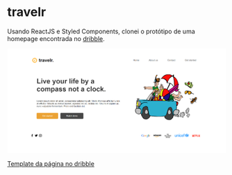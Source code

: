 # travelr

Usando ReactJS e Styled Components, clonei o protótipo de uma homepage encontrada no [dribble].

![Imagem de como ficou](./md/final_img.png)

[Template da página no dribble]

[Template da página no dribble]: https://dribbble.com/shots/15212968-travelr-concept-design

[dribble]:https://dribbble.com/
